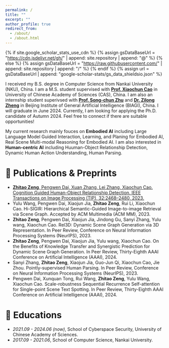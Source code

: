 ```yaml
---
permalink: /
title: ""
excerpt: ""
author_profile: true
redirect_from: 
  - /about/
  - /about.html
---
```


{% if site.google_scholar_stats_use_cdn %}
{% assign gsDataBaseUrl = "https://cdn.jsdelivr.net/gh/" | append: site.repository | append: "@" %}
{% else %}
{% assign gsDataBaseUrl = "https://raw.githubusercontent.com/" | append: site.repository | append: "/" %}
{% endif %}
{% assign url = gsDataBaseUrl | append: "google-scholar-stats/gs_data_shieldsio.json" %}

<span class='anchor' id='about-me'></span>

I received my B.S. degree in Computer Science from Nankai University (NKU), China. I am a M.S. student supervised with [**Prof. Xiaochun Cao**](https://scholar.google.com/citations?user=PDgp6OkAAAAJ&hl=zh-CN&oi=ao) in University of Chinese Academy of Sciences (CAS), China. I am also an internship student superivsed with [**Prof. Song-chun Zhu**](http://www.stat.ucla.edu/~sczhu/) and [**Dr. Zilong Zheng**](https://zilongzheng.github.io) in Beijing Institute of General Artificial Intelligence (BIAGI), China. I will graduate in June 2024. Currently, I am looking for applying the Ph.D. candidate of Autumn 2024. Feel free to connect if there are suitable opportunities!

My current research mainly fouces on **Embodied AI** including Large Language Model Guided Interaction, Learning, and Planing for Embodied AI, Real Scene Multi-modal Reasoning for Embodied AI. I am also interested in **Human-centric AI** including Huuman-Object Relationship Detection, Dynamic Human Action Understanding, Human Parsing.


# 📝 Publications & Preprints

<!-- - **Zhitao Zeng**, Pengwen Dai, Xuan Zhang, Lei Zhang, and Xiaochun Cao. [Cognition guided human-object relationship detection. **IEEE Transactions on Image Processing, 32:2468–2480, 2023.**](https://ieeexplore.ieee.org/document/10112623)
[code: https://github.com/zztao6/RPT](https://github.com/zztao6/RPT)
![framework](/images/framework.png)
![results](/images/qualitative_results.png) -->

<!--
<div class='paper-box'><div class='paper-box-image'><div><div class="badge">TIP 2023</div><img src='/images/framework.png' alt="sym" width="100%"></div></div>
<div class='paper-box-text' markdown="1">

Cognition guided human-object relationship detection. IEEE Transactions on Image Processing **(TIP)**, 32:2468–2480, 2023.

**Zhitao Zeng**, Pengwen Dai, Xuan Zhang, Lei Zhang, and Xiaochun Cao.

[Paper Link: https://ieeexplore.ieee.org/document/10112623](https://ieeexplore.ieee.org/document/10112623)
  
[Code Link: https://github.com/zztao6/RPT](https://github.com/zztao6/RPT)

</div>
</div>
-->

- [**Zhitao Zeng**, Pengwen Dai, Xuan Zhang, Lei Zhang, Xiaochun Cao. Cognition Guided Human-Object Relationship Detection. IEEE Transactions on Image Processing (TIP), 32:2468–2480, 2023.](https://ieeexplore.ieee.org/document/10112623)
- Yulu Wang, Pengwen Dai, Xiaojun Jia, **Zhitao Zeng**, Rui Li, Xiaochun Cao. Hi-SIGIR: Hierarchical Semantic-Guided Image-to-image Retrieval via Scene Graph. Accepted by ACM Multimedia (ACM MM), 2023.
- **Zhitao Zeng**, Pengwen Dai, Xiaojun Jia, Jindong Gu, Sanyi Zhang, Yulu wang, Xiaochun Cao. Rel3D: Dynamic Scene Graph Generation via 3D Representation. In Peer Review, Conference on Neural Information Processing Systems (NeurIPS), 2023.
- **Zhitao Zeng**, Pengwen Dai, Xiaojun Jia, Yulu wang, Xiaochun Cao. On the Benefits of Knowledge Transfer and Synergistic Prediction for Dynamic Scene Graph Generation. In Peer Review, Thirty-Eighth AAAI Conference on Artificial Intelligence (AAAI), 2024.
- Sanyi Zhang, **Zhitao Zeng**, Xiaojun Jia, Guo-Jun Qi, Xiaochun Cao, Jie Zhou. Pointly-supervised Human Parsing. In Peer Review, Conference on Neural Information Processing Systems (NeurIPS), 2023.
- Pengwen Dai, Xunquan Tong, Rui Wang, **Zhitao Zeng**, Yulu Wang, Xiaochun Cao. Scale-robustness Sequential Recurrence Self-attention for Single-point Scene Text Spotting. In Peer Review, Thirty-Eighth AAAI Conference on Artificial Intelligence (AAAI), 2024.


# 📖 Educations
- *2021.09 - 2024.06 (now)*, School of Cyberspace Security, University of Chinese Academy of Sciences. 
- *2017.09 - 2021.06*, School of Computer Science, Nankai University. 
